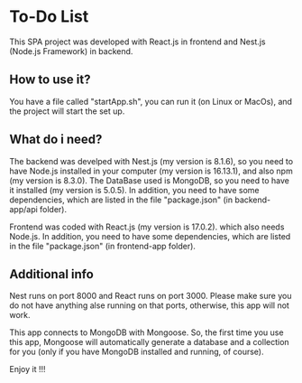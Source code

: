 # To-Do List

This SPA project was developed with React.js in frontend and
Nest.js (Node.js Framework) in backend. 

## How to use it?

You have a file called "startApp.sh", you can run it (on Linux or MacOs),
and the project will start the set up.

## What do i need?

The backend was develped with Nest.js (my version is 8.1.6), so you need to have Node.js installed
in your computer (my version is 16.13.1), and also npm (my version is 8.3.0). 
The DataBase used is MongoDB, so you need to have it installed (my version is 5.0.5).
In addition, you need to have some dependencies, which are listed in the file "package.json" 
(in backend-app/api folder).

Frontend was coded with React.js (my version is 17.0.2). which also needs Node.js. In addition, you
need to have some dependencies, which are listed in the file "package.json" (in frontend-app folder).

## Additional info

Nest runs on port 8000 and React runs on port 3000. Please make sure you do not
have anything alse running on that ports, otherwise, this app will not work.

This app connects to MongoDB with Mongoose. So, the first time you use this app,
Mongoose will automatically generate a database and a collection for you (only
if you have MongoDB installed and running, of course).

Enjoy it !!!